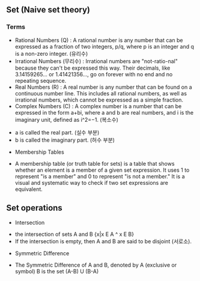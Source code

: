 ## Set (Naive set theory)

### Terms

* Rational Numbers (Q) : A rational number is any number that can be expressed as a fraction of two integers, p/q, where p is an integer and q is a non-zero integer. (유리수)
* Irrational Numbers (무리수) : Irrational numbers are "not-ratio-nal" because they can't be expressed this way. Their decimals, like 3.14159265... or 1.41421356..., go on forever with no end and no repeating sequence.
* Real Numbers (R) : A real number is any number that can be found on a continuous number line. This includes all rational numbers, as well as irrational numbers, which cannot be expressed as a simple fraction.
* Complex Numbers (C) : A complex number is a number that can be expressed in the form a+bi, where a and b are real numbers, and i is the imaginary unit, defined as i^2=−1. (복소수)
- a is called the real part. (실수 부분)
- b is called the imaginary part. (허수 부분)

* Membership Tables
- A membership table (or truth table for sets) is a table that shows whether an element is a member of a given set expression. It uses 1 to represent "is a member" and 0 to represent "is not a member." It is a visual and systematic way to check if two set expressions are equivalent.

## Set operations

* Intersection
- the intersection of sets A and B {x|x E A ^ x E B}
- If the intersection is empty, then A and B are said to be disjoint (서로소).

* Symmetric Difference
- The Symmetric Difference of A and B, denoted by A (exclusive or symbol) B is the set (A-B) U (B-A)